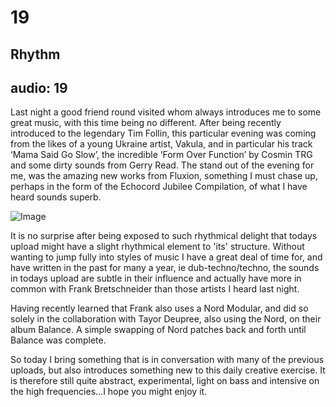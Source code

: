 # 19
## Rhythm
audio: 19
---

Last night a good friend round visited whom always introduces me to some great music, with this time being no different. After being recently introduced to the legendary Tim Follin, this particular evening was coming from the likes of a young Ukraine artist, Vakula, and in particular his track ‘Mama Said Go Slow’, the incredible ‘Form Over Function’ by Cosmin TRG and some dirty sounds from Gerry Read. The stand out of the evening for me, was the amazing new works from Fluxion, something I must chase up, perhaps in the form of the Echocord Jubilee Compilation, of what I have heard sounds superb.

![Image](/assets/img/Snd-19.jpg)

It is no surprise after being exposed to such rhythmical delight that todays upload might have a slight rhythmical element to 'its' structure. Without wanting to jump fully into styles of music I have a great deal of time for, and have written in the past for many a year, ie dub-techno/techno, the sounds in todays upload are subtle in their influence and actually have more in common with Frank Bretschneider than those artists I heard last night. 

Having recently learned that Frank also uses a Nord Modular, and did so solely in the collaboration with Tayor Deupree, also using the Nord, on their album Balance. A simple swapping of Nord patches back and forth until Balance was complete.

So today I bring something that is in conversation with many of the previous uploads, but also introduces something new to this daily creative exercise. It is therefore still quite abstract, experimental, light on bass and intensive on the high frequencies…I hope you might enjoy it.